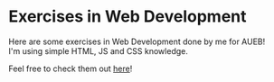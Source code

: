 # Exercises in Web Development
Here are some exercises in Web Development done by me for AUEB!  
I'm using simple HTML, JS and CSS knowledge.  
  
Feel free to check them out [here](https://web-exercise-aueb.web.app/)!
